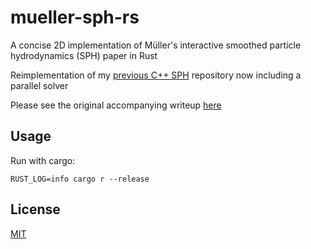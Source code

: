 # mueller-sph-rs
A concise 2D implementation of Müller's interactive smoothed particle hydrodynamics (SPH) paper in Rust

Reimplementation of my [previous C++ SPH](https://github.com/cerrno/mueller-sph) repository now including a parallel solver

Please see the original accompanying writeup [here](https://lucasschuermann.com/writing/implementing-sph-in-2d)

## Usage
Run with cargo:
```
RUST_LOG=info cargo r --release
```

## License
[MIT](https://lucasschuermann.com/license.txt)
